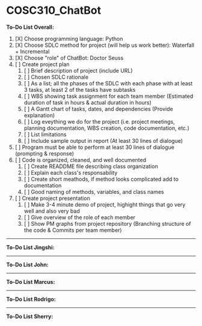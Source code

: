 # COSC310_ChatBot

**To-Do List Overall:**

1. [X] Choose programming language: Python
2. [X] Choose SDLC method for project (will help us work better): Waterfall + Incremental
3. [X] Choose "role" of ChatBot: Doctor Seuss
4. [ ] Create project plan
    1. [ ] Brief description of project (include URL)
    2. [ ] Chosen SDLC rationale
    3. [ ] As a list; all the phases of the SDLC with each phase with at least 3 tasks, at least 2 of the tasks have subtasks
    4. [ ] WBS showing task assignment for each team member (Estimated duration of task in hours & actual duration in hours)
    5. [ ] A Gantt chart of tasks, dates, and dependencies (Provide explanation)
    6. [ ] Log eveything we do for the project (i.e. project meetings, planning documentation, WBS creation, code documentation, etc.)
    7. [ ] List limitations
    8. [ ] Include sample output in report (At least 30 lines of dialogue)
5. [ ] Program must be able to perform at least 30 lines of dialogue (prompting & response)
6. [ ] Code is organized, cleaned, and well documented
    1. [ ] Create READDME file describing class organization
    2. [ ] Explain each class's responsability
    3. [ ] Create short meathods, if method looks complicated add to documentation
    4. [ ] Good naming of methods, variables, and class names
7. [ ] Create project presentation
    1. [ ] Make 3-4 minute demo of project, highight things that go very well and also very bad
    2. [ ] Give overview of the role of each member
    3. [ ] Show PM graphs from project repository (Branching structure of the code & Commits per team member)
___
**To-Do List Jingshi:**
___
**To-Do List John:**
___
**To-Do List Marcus:**
___
**To-Do List Rodrigo:**
___
**To-Do List Sherry:**
